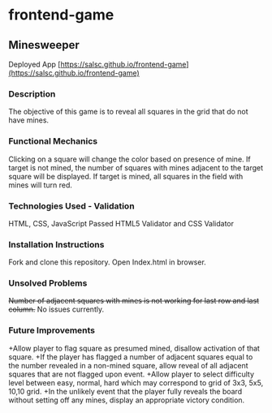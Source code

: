 # frontend-game
## Minesweeper
Deployed App [https://salsc.github.io/frontend-game](https://salsc.github.io/frontend-game)
### Description
The objective of this game is to reveal all squares in the grid that do not have mines.
### Functional Mechanics
Clicking on a square will change the color based on presence of mine. If target is not mined, the number of squares with mines adjacent to the target square will be displayed. If target is mined, all squares in the field with mines will turn red.
### Technologies Used - Validation
HTML, CSS, JavaScript
Passed HTML5 Validator and CSS Validator
### Installation Instructions
Fork and clone this repository. Open Index.html in browser.
### Unsolved Problems
~~Number of adjacent squares with mines is not working for last row and last column.~~
No issues currently.
### Future Improvements
+Allow player to flag square as presumed mined, disallow activation of that square.
+If the player has flagged a number of adjacent squares equal to the number revealed in a non-mined square, allow reveal of all adjacent squares that are not flagged upon event.
+Allow player to select difficulty level between easy, normal, hard which may correspond to grid of 3x3, 5x5, 10,10 grid.
+In the unlikely event that the player fully reveals the board without setting off any mines, display an appropriate victory condition.
